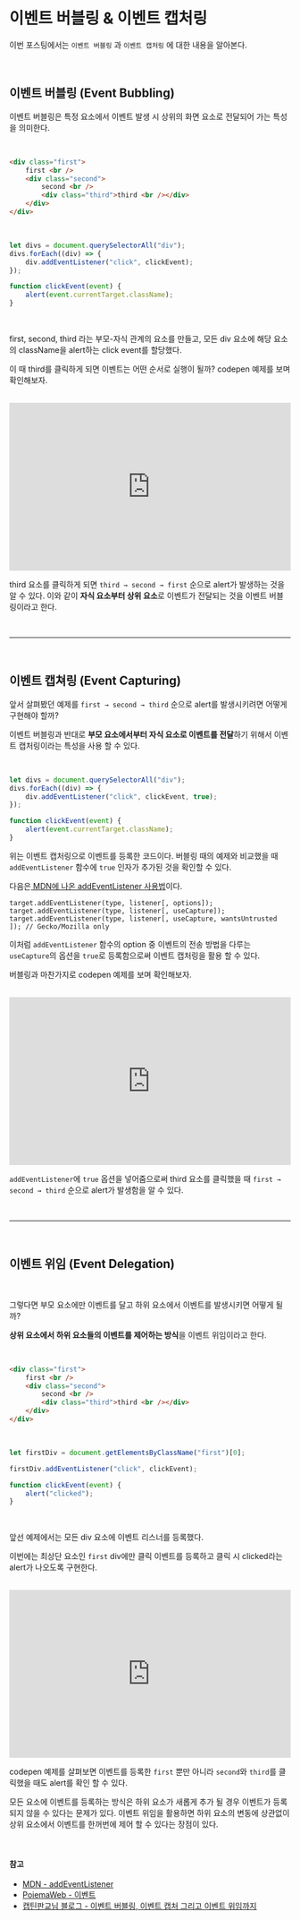 # 이벤트 버블링 & 이벤트 캡처링

이번 포스팅에서는 `이벤트 버블링` 과 `이벤트 캡처링` 에 대한 내용을 알아본다.

<br />

## 이벤트 버블링 (Event Bubbling)

이벤트 버블링은 특정 요소에서 이벤트 발생 시 상위의 화면 요소로 전달되어 가는 특성을 의미한다.

<br />

```html
<div class="first">
	first <br />
	<div class="second">
		second <br />
		<div class="third">third <br /></div>
	</div>
</div>
```

<br />

```js
let divs = document.querySelectorAll("div");
divs.forEach((div) => {
	div.addEventListener("click", clickEvent);
});

function clickEvent(event) {
	alert(event.currentTarget.className);
}
```

<br />

first, second, third 라는 부모-자식 관계의 요소를 만들고, 모든 div 요소에 해당 요소의 className을 alert하는 click event를 할당했다.

이 때 third를 클릭하게 되면 이벤트는 어떤 순서로 실행이 될까? codepen 예제를 보며 확인해보자.

<br />
<iframe
	height="300"
	style="width: 100%;"
	scrolling="no"
	title="Untitled"
	src="https://codepen.io/jongminfire/embed/LYzNZpM?default-tab=html%2Cresult"
	frameborder="no"
	loading="lazy"
	allowtransparency="true"
	allowfullscreen="true"
>
	See the Pen <a href="https://codepen.io/jongminfire/pen/LYzNZpM">Untitled</a> by Jongminfire (<a href="https://codepen.io/jongminfire">@jongminfire</a>) on <a href="https://codepen.io">CodePen</a>.
</iframe>
<br />

third 요소를 클릭하게 되면 `third → second → first` 순으로 alert가 발생하는 것을 알 수 있다. 이와 같이 **자식 요소부터 상위 요소**로 이벤트가 전달되는 것을 이벤트 버블링이라고 한다.

<br />

---

<br />

## 이벤트 캡쳐링 (Event Capturing)

앞서 살펴봤던 예제를 `first → second → third` 순으로 alert를 발생시키려면 어떻게 구현해야 할까? <br/>

이벤트 버블링과 반대로 **부모 요소에서부터 자식 요소로 이벤트를 전달**하기 위해서 이벤트 캡처링이라는 특성을 사용 할 수 있다.

<br />

```js
let divs = document.querySelectorAll("div");
divs.forEach((div) => {
	div.addEventListener("click", clickEvent, true);
});

function clickEvent(event) {
	alert(event.currentTarget.className);
}
```

위는 이벤트 캡처링으로 이벤트를 등록한 코드이다. 버블링 때의 예제와 비교했을 때 `addEventListener` 함수에 `true` 인자가 추가된 것을 확인할 수 있다.

다음은[ MDN에 나온 addEventListener 사용법](https://developer.mozilla.org/ko/docs/Web/API/EventTarget/addEventListener)이다.

```
target.addEventListener(type, listener[, options]);
target.addEventListener(type, listener[, useCapture]);
target.addEventListener(type, listener[, useCapture, wantsUntrusted ]); // Gecko/Mozilla only
```

이처럼 `addEventListener` 함수의 option 중 이벤트의 전송 방법을 다루는 `useCapture`의 옵션을 `true`로 등록함으로써 이벤트 캡처링을 활용 할 수 있다.

버블링과 마찬가지로 codepen 예제를 보며 확인해보자.

<br />
<iframe
	height="300"
	style="width: 100%;"
	scrolling="no"
	title="Untitled"
	src="https://codepen.io/jongminfire/embed/WNZwWGM?default-tab=html%2Cresult"
	frameborder="no"
	loading="lazy"
	allowtransparency="true"
	allowfullscreen="true"
>
	See the Pen <a href="https://codepen.io/jongminfire/pen/WNZwWGM">Untitled</a> by Jongminfire (<a href="https://codepen.io/jongminfire">@jongminfire</a>) on <a href="https://codepen.io">CodePen</a>
	.
</iframe>
<br />

`addEventListener`에 `true` 옵션을 넣어줌으로써 third 요소를 클릭했을 때 `first → second → third` 순으로 alert가 발생함을 알 수 있다.

<br />

---

<br />

## 이벤트 위임 (Event Delegation)

<br />

그렇다면 부모 요소에만 이벤트를 달고 하위 요소에서 이벤트를 발생시키면 어떻게 될까?

**상위 요소에서 하위 요소들의 이벤트를 제어하는 방식**을 이벤트 위임이라고 한다.

<br />

```html
<div class="first">
	first <br />
	<div class="second">
		second <br />
		<div class="third">third <br /></div>
	</div>
</div>
```

<br />

```js
let firstDiv = document.getElementsByClassName("first")[0];

firstDiv.addEventListener("click", clickEvent);

function clickEvent(event) {
	alert("clicked");
}
```

<br />

앞선 예제에서는 모든 div 요소에 이벤트 리스너를 등록했다.

이번에는 최상단 요소인 `first` div에만 클릭 이벤트를 등록하고 클릭 시 clicked라는 alert가 나오도록 구현한다.

<br />
<iframe
	height="300"
	style="width: 100%;"
	scrolling="no"
	title="Untitled"
	src="https://codepen.io/jongminfire/embed/rNGegNV?default-tab=html%2Cresult"
	frameborder="no"
	loading="lazy"
	allowtransparency="true"
	allowfullscreen="true"
>
	See the Pen <a href="https://codepen.io/jongminfire/pen/rNGegNV">Untitled</a> by Jongminfire (<a href="https://codepen.io/jongminfire">@jongminfire</a>) on <a href="https://codepen.io">CodePen</a>.
</iframe>
<br />

codepen 예제를 살펴보면 이벤트를 등록한 `first` 뿐만 아니라 `second`와 `third`를 클릭했을 때도 alert를 확인 할 수 있다. <br/>

모든 요소에 이벤트를 등록하는 방식은 하위 요소가 새롭게 추가 될 경우 이벤트가 등록되지 않을 수 있다는 문제가 있다. 이벤트 위임을 활용하면 하위 요소의 변동에 상관없이 상위 요소에서 이벤트를 한꺼번에 제어 할 수 있다는 장점이 있다.

<br />

#### 참고

-   [MDN - addEventListener](https://developer.mozilla.org/ko/docs/Web/API/EventTarget/addEventListener)
-   [PoiemaWeb - 이벤트](https://poiemaweb.com/js-event)
-   [캡틴판교님 블로그 - 이벤트 버블링, 이벤트 캡처 그리고 이벤트 위임까지](https://joshua1988.github.io/web-development/javascript/event-propagation-delegation/#%EC%9D%B4%EB%B2%A4%ED%8A%B8-%EC%9C%84%EC%9E%84---event-delegation)
